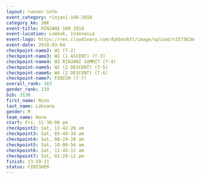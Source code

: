 ```yaml
---
layout: runner-info 
event_category: rinjani-100-2018 
category_km: 36K 
event-title: RINJANI 100 2018 
event-location: Lombok, Indonesia 
event-logo: https://res.cloudinary.com/dykbosktl/image/upload/v1573626435/Logo/Rinjani_eoufbh.png 
event-date: 2018-03-04 
checkpoint-name2: W1 (T-2) 
checkpoint-name3: W2 (1 ASCENT) (T-3) 
checkpoint-name4: W3 RINJANI SUMMIT (T-4) 
checkpoint-name5: W2 (2 DESCENT) (T-5) 
checkpoint-name6: W4 (2 DESCENT) (T-6) 
checkpoint-name7: FINISH (T-7) 
overall_rank: 163
gender_rank: 139
bib: 3130
first_name: Nino
last_name: Laksana
gender: M
team_name: None
start: Fri, 11-30-00 pm
checkpoint2: Sat, 12-42-28 am
checkpoint3: Sat, 03-49-34 am
checkpoint4: Sat, 08-29-28 am
checkpoint5: Sat, 10-00-56 am
checkpoint6: Sat, 11-45-12 am
checkpoint7: Sat, 01-29-11 pm
finish: 13-59-11
status: FINISHER
---
```

